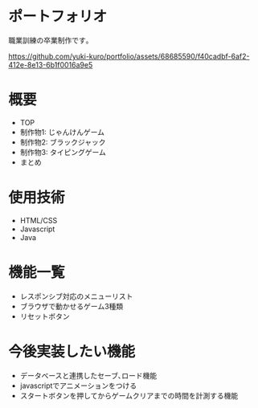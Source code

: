 # ポートフォリオ
職業訓練の卒業制作です｡


https://github.com/yuki-kuro/portfolio/assets/68685590/f40cadbf-6af2-412e-8e13-6b1f0016a9e5


# 概要
* TOP
* 制作物1: じゃんけんゲーム
* 制作物2: ブラックジャック
* 制作物3: タイピングゲーム
* まとめ
# 使用技術
* HTML/CSS
* Javascript
* Java
# 機能一覧
* レスポンシブ対応のメニューリスト
* ブラウザで動かせるゲーム3種類
* リセットボタン
# 今後実装したい機能
* データベースと連携したセーブ､ロード機能
* javascriptでアニメーションをつける
* スタートボタンを押してからゲームクリアまでの時間を計測する機能

